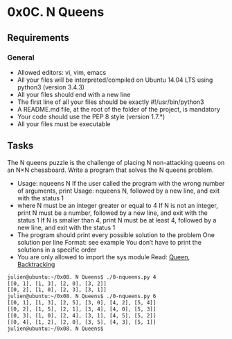 # 0x0C. N Queens

## Requirements

### General

- Allowed editors: vi, vim, emacs
- All your files will be interpreted/compiled on Ubuntu 14.04 LTS using python3 (version 3.4.3)
- All your files should end with a new line
- The first line of all your files should be exactly #!/usr/bin/python3
- A README.md file, at the root of the folder of the project, is mandatory
- Your code should use the PEP 8 style (version 1.7.*)
- All your files must be executable

## Tasks
The N queens puzzle is the challenge of placing N non-attacking queens on an N×N chessboard. Write a program that solves the N queens problem.

- Usage: nqueens N
If the user called the program with the wrong number of arguments, print Usage: nqueens N, followed by a new line, and exit with the status 1
- where N must be an integer greater or equal to 4
If N is not an integer, print N must be a number, followed by a new line, and exit with the status 1
If N is smaller than 4, print N must be at least 4, followed by a new line, and exit with the status 1
- The program should print every possible solution to the problem
One solution per line
Format: see example
You don’t have to print the solutions in a specific order
- You are only allowed to import the sys module
Read: [Queen](https://intranet.hbtn.io/rltoken/_rg2bCY0J4E07MTf4EwU4A), [Backtracking](https://intranet.hbtn.io/rltoken/3Icw34XTucOlvNS0SYysOw)

```sh
julien@ubuntu:~/0x08. N Queens$ ./0-nqueens.py 4
[[0, 1], [1, 3], [2, 0], [3, 2]]
[[0, 2], [1, 0], [2, 3], [3, 1]]
julien@ubuntu:~/0x08. N Queens$ ./0-nqueens.py 6
[[0, 1], [1, 3], [2, 5], [3, 0], [4, 2], [5, 4]]
[[0, 2], [1, 5], [2, 1], [3, 4], [4, 0], [5, 3]]
[[0, 3], [1, 0], [2, 4], [3, 1], [4, 5], [5, 2]]
[[0, 4], [1, 2], [2, 0], [3, 5], [4, 3], [5, 1]]
julien@ubuntu:~/0x08. N Queens$ 
```